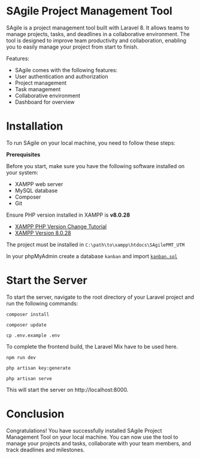 # SAgile Project Management Tool
SAgile is a project management tool built with Laravel 8. It allows teams to manage projects, tasks, and deadlines in a collaborative environment. The tool is designed to improve team productivity and collaboration, enabling you to easily manage your project from start to finish.

Features:
- SAgile comes with the following features:
- User authentication and authorization
- Project management
- Task management
- Collaborative environment
- Dashboard for overview


# Installation

To run SAgile on your local machine, you need to follow these steps:

**Prerequisites**

Before you start, make sure you have the following software installed on your system:

- XAMPP web server
- MySQL database
- Composer
- Git

Ensure PHP version installed in XAMPP is **v8.0.28**
- [XAMPP PHP Version Change Tutorial](https://www.youtube.com/watch?v=Uto36GI6HIg)
- [XAMPP Version 8.0.28](https://sourceforge.net/projects/xampp/files/XAMPP%20Windows/8.0.28/)

The project must be installed in `C:\path\to\xampp\htdocs\SAgilePMT_UTM`

In your phpMyAdmin create a database `kanban` and import [`kanban.sql`](kanban.sql)


# Start the Server

To start the server, navigate to the root directory of your Laravel project and run the following commands:

```
composer install
```
```
composer update
```
```
cp .env.example .env
```

To complete the frontend build, the Laravel Mix have to be used here.

```
npm run dev
```

```
php artisan key:generate
```
```
php artisan serve
```

This will start the server on http://localhost:8000.

# Conclusion

Congratulations! You have successfully installed SAgile Project Management Tool on your local machine. You can now use the tool to manage your projects and tasks, collaborate with your team members, and track deadlines and milestones.
